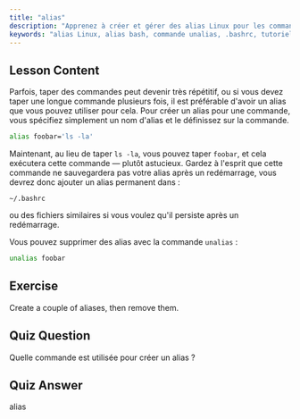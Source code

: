 ```yaml
---
title: "alias"
description: "Apprenez à créer et gérer des alias Linux pour les commandes courantes. Découvrez la configuration d'alias temporaires et permanents dans .bashrc. Améliorez votre efficacité en ligne de commande !"
keywords: "alias Linux, alias bash, commande unalias, .bashrc, tutoriel Linux, ligne de commande, Linux débutant, guide Linux"
---
```


## Lesson Content

Parfois, taper des commandes peut devenir très répétitif, ou si vous devez taper une longue commande plusieurs fois, il est préférable d'avoir un alias que vous pouvez utiliser pour cela. Pour créer un alias pour une commande, vous spécifiez simplement un nom d'alias et le définissez sur la commande.

```bash
alias foobar='ls -la'
```

Maintenant, au lieu de taper `ls -la`, vous pouvez taper `foobar`, et cela exécutera cette commande — plutôt astucieux. Gardez à l'esprit que cette commande ne sauvegardera pas votre alias après un redémarrage, vous devrez donc ajouter un alias permanent dans :

```plaintext
~/.bashrc
```

ou des fichiers similaires si vous voulez qu'il persiste après un redémarrage.

Vous pouvez supprimer des alias avec la commande `unalias` :

```bash
unalias foobar
```

## Exercise

Create a couple of aliases, then remove them.

## Quiz Question

Quelle commande est utilisée pour créer un alias ?

## Quiz Answer

alias
